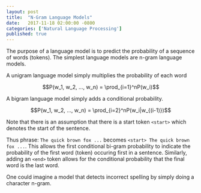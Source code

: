 ```yaml
---
layout: post
title:  "N-Gram Language Models"
date:   2017-11-18 02:00:00 -0800
categories: ['Natural Language Processing']
published: true
---
```


The purpose of a language model is to predict the probability of a sequence of words (tokens). The simplest language models are n-gram language models.

A unigram language model simply multiplies the probability of each word

$$P(w_1, w_2, ..., w_n) = \prod_{i=1}^nP(w_i)$$

A bigram language model simply adds a conditional probability.

$$P(w_1, w_2, ..., w_n) = \prod_{i=2}^nP(w_i|w_{(i-1)})$$

Note that there is an assumption that there is a start token `<start>` which denotes the start of the sentence.

Thus phrase: `The quick brown fox ...` becomes `<start> The quick brown fox ...`. This allows the first conditional bi-gram probability to indicate the probability of the first word (token) occuring first in a sentence. Similarly, adding an `<end>` token allows for the conditional probability that the final word is the last word.



One could imagine a model that detects incorrect spelling by simply doing a character n-gram.